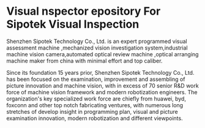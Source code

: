 # Visual nspector epository For Sipotek Visual Inspection

Shenzhen Sipotek Technology Co., Ltd. is an expert programmed visual assessment machine ,mechanized vision investigation system,industrial machine vision camera,automated optical review machine ,optical arranging machine maker from china with minimal effort and top caliber. 

Since its foundation 15 years prior, Shenzhen Sipotek Technology Co., Ltd. has been focused on the examination, improvement and assembling of picture innovation and machine vision, with in excess of 70 senior R&D work force of machine vision framework and modern robotization engineers. The organization's key specialized work force are chiefly from huawei, byd, foxconn and other top notch fabricating ventures, with numerous long stretches of develop insight in programming plan, visual and picture examination innovation, modern robotization and different viewpoints.
